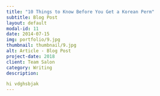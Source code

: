 ```yaml
---
title: "10 Things to Know Before You Get a Korean Perm"
subtitle: Blog Post
layout: default
modal-id: 11
date: 2014-07-15
img: portfolio/9.jpg
thumbnail: thumbnail/9.jpg
alt: Article - Blog Post
project-date: 2018
client: Team Salon
category: Writing
description:

hi vdghsbjak
---
```

